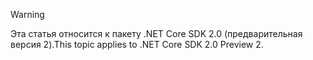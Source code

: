 > [!WARNING]
> <span data-ttu-id="39d6c-101">Эта статья относится к пакету .NET Core SDK 2.0 (предварительная версия 2).</span><span class="sxs-lookup"><span data-stu-id="39d6c-101">This topic applies to .NET Core SDK 2.0 Preview 2.</span></span>